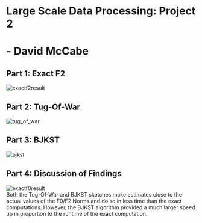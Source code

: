 # Large Scale Data Processing: Project 2
# - David McCabe
## Part 1: Exact F2
![exactf2result](https://user-images.githubusercontent.com/43038510/113490960-6fb66c00-949b-11eb-8ddf-cb9ae3bc028a.PNG)
## Part 2: Tug-Of-War
![tug_of_war](https://user-images.githubusercontent.com/43038510/113490974-7fce4b80-949b-11eb-87fd-348e52153e4a.PNG)
## Part 3: BJKST
![bjkst](https://user-images.githubusercontent.com/43038510/113490971-7b099780-949b-11eb-8f79-508a3f7c4877.PNG)
## Part 4: Discussion of Findings
![exactf0result](https://user-images.githubusercontent.com/43038510/113490968-77761080-949b-11eb-8477-7a4f4070b042.PNG)  
Both the Tug-Of-War and BJKST sketches make estimates close to the actual values of the F0/F2 Norms and do so in less time than the exact computations. However, the BJKST algorithm provided a much larger speed up in proportion to the runtime of the exact computation. 
